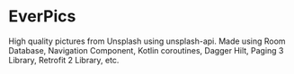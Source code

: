 # EverPics

High quality pictures from Unsplash using unsplash-api. Made using Room Database, Navigation Component, Kotlin coroutines, Dagger Hilt, Paging 3 Library, Retrofit 2 Library, etc.
